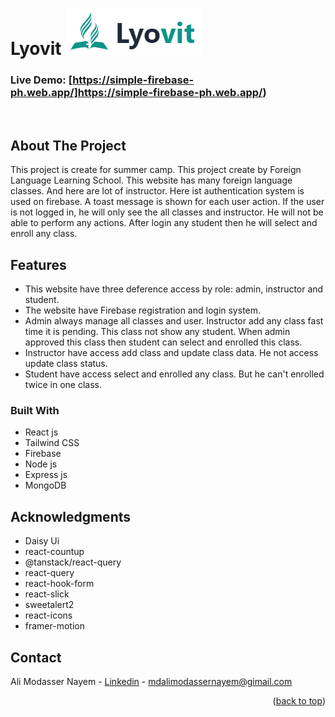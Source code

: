 <a name="readme-top"></a>

# Lyovit ![product-logo](/public/logo.png)

### Live Demo: [https://simple-firebase-ph.web.app/]https://simple-firebase-ph.web.app/)

<br/>
<!-- ABOUT THE PROJECT -->

## About The Project

This project is create for summer camp. This project create by Foreign Language Learning School. This website has many foreign language classes. And here are lot of instructor. Here ist authentication system is used on firebase. A toast message is shown for each user action. If the user is not logged in, he will only see the all classes and instructor. He will not be able to perform any actions. After login any student then he will select and enroll any class.

## Features

-  This website have three deference access by role: admin, instructor and student.
-  The website have Firebase registration and login system.
-  Admin always manage all classes and user. Instructor add any class fast time it is pending. This class not show any student. When admin approved this class then student can select and enrolled this class.
-  Instructor have access add class and update class data. He not access update class status.
-  Student have access select and enrolled any class. But he can't enrolled twice in one class.

### Built With

-  React js
-  Tailwind CSS
-  Firebase
-  Node js
-  Express js
-  MongoDB

<!-- ACKNOWLEDGMENTS -->

## Acknowledgments

-  Daisy Ui
-  react-countup
-  @tanstack/react-query
-  react-query
-  react-hook-form
-  react-slick
-  sweetalert2
-  react-icons
-  framer-motion

<!-- CONTACT -->

## Contact

Ali Modasser Nayem - [Linkedin](https://www.linkedin.com/in/alimodassernayem/) - mdalimodassernayem@gimail.com

<p align="right">(<a href="#readme-top">back to top</a>)</p>
